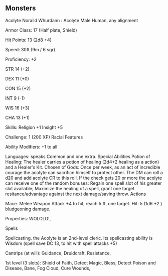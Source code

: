 ## Monsters  


Acolyte
Noraild Whurdann : Acolyte
Male Human, any alignment

Armor Class: 17 (Half plate, Shield)

Hit Points: 13 (2d8 +4)

Speed: 30ft (9m / 6 sqr)

Proficiency: +2

STR 14 (+2)

DEX 11 (+0)

CON  15 (+2)

INT 9 (-1)

WIS 16 (+3)

CHA 13 (+1)

Skills: Religion +1 Insight +5

Challenge: 1 (200 XP)
Racial Features

Ability Modifiers: +1 to all

Languages: speaks Common and one extra.
Special Abilities
Potion of Healing: The healer carries a potion of healing (2d4+2 healing as a action) and a Healer's Kit.
Chosen of Gods: Once per week, as an act of incredible courage the acolyte can sacrifice himself to protect other. The DM can roll a d20 and add acolyte CR to this roll. If the check gets 20 or more the acolyte can receive one of the random bonuses: Regain one spell slot of his greater slot available; Maximize the healing of a spell, grant one target resitance/advantage against the next damage/saving throw.
Actions

Mace. Melee Weapon Attack +4 to hit, reach 5 ft, one target. Hit: 5 (1d6 +2 ) bludgeoning damage.

Properties: WOLOLO!,

Spells

Spellcasting. the Acolyte is an 2nd-level cleric. Its spellcasting ability is Wisdom (spell save DC 13, to hit with spell attacks +5)

Cantrips (at will): Guidance, Druidcraft, Resistance,

1st level (3 slots): Shield of Faith, Detect Magic, Bless, Detect Poison and Disease, Bane, Fog Cloud, Cure Wounds,

